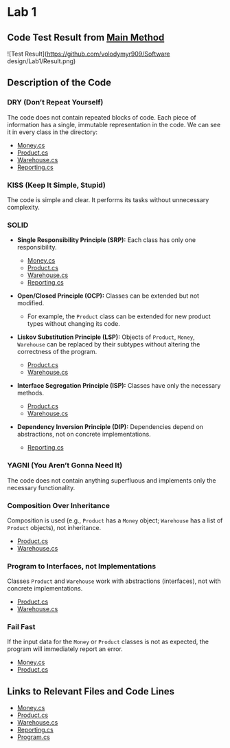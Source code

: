 # Lab 1

## Code Test Result from [Main Method](ConsoleApp/Program.cs#L3-L36)
![Test Result](https://github.com/volodymyr909/Software design/Lab1/Result.png)

## Description of the Code

### DRY (Don’t Repeat Yourself)
The code does not contain repeated blocks of code. Each piece of information has a single, immutable representation in the code. We can see it in every class in the directory:
- [Money.cs](ConsoleApp/Money.cs)
- [Product.cs](ConsoleApp/Product.cs)
- [Warehouse.cs](ConsoleApp/Warehouse.cs)
- [Reporting.cs](ConsoleApp/Reporting.cs)

### KISS (Keep It Simple, Stupid)
The code is simple and clear. It performs its tasks without unnecessary complexity.

### SOLID
- **Single Responsibility Principle (SRP):** Each class has only one responsibility.
  - [Money.cs](ConsoleApp/Money.cs)
  - [Product.cs](ConsoleApp/Product.cs)
  - [Warehouse.cs](ConsoleApp/Warehouse.cs)
  - [Reporting.cs](ConsoleApp/Reporting.cs)

- **Open/Closed Principle (OCP):** Classes can be extended but not modified.
  - For example, the `Product` class can be extended for new product types without changing its code.

- **Liskov Substitution Principle (LSP):** Objects of `Product`, `Money`, `Warehouse` can be replaced by their subtypes without altering the correctness of the program.
  - [Product.cs](ConsoleApp/Product.cs)
  - [Warehouse.cs](ConsoleApp/Warehouse.cs)

- **Interface Segregation Principle (ISP):** Classes have only the necessary methods.
  - [Product.cs](ConsoleApp/Product.cs)
  - [Warehouse.cs](ConsoleApp/Warehouse.cs)

- **Dependency Inversion Principle (DIP):** Dependencies depend on abstractions, not on concrete implementations.
  - [Reporting.cs](ConsoleApp/Reporting.cs)

### YAGNI (You Aren’t Gonna Need It)
The code does not contain anything superfluous and implements only the necessary functionality.

### Composition Over Inheritance
Composition is used (e.g., `Product` has a `Money` object; `Warehouse` has a list of `Product` objects), not inheritance.
- [Product.cs](ConsoleApp/Product.cs)
- [Warehouse.cs](ConsoleApp/Warehouse.cs)

### Program to Interfaces, not Implementations
Classes `Product` and `Warehouse` work with abstractions (interfaces), not with concrete implementations.
- [Product.cs](ConsoleApp/Product.cs)
- [Warehouse.cs](ConsoleApp/Warehouse.cs)

### Fail Fast
If the input data for the `Money` or `Product` classes is not as expected, the program will immediately report an error.
- [Money.cs](ConsoleApp/Money.cs)
- [Product.cs](ConsoleApp/Product.cs)

## Links to Relevant Files and Code Lines
- [Money.cs](ConsoleApp/Money.cs)
- [Product.cs](ConsoleApp/Product.cs)
- [Warehouse.cs](ConsoleApp/Warehouse.cs)
- [Reporting.cs](ConsoleApp/Reporting.cs)
- [Program.cs](ConsoleApp/Program.cs)
